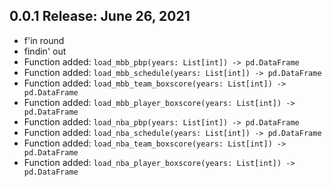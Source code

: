 ## 0.0.1 Release: June 26, 2021
- f'in round
- findin' out
- Function added: `load_mbb_pbp(years: List[int]) -> pd.DataFrame`
- Function added: `load_mbb_schedule(years: List[int]) -> pd.DataFrame`
- Function added: `load_mbb_team_boxscore(years: List[int]) -> pd.DataFrame`
- Function added: `load_mbb_player_boxscore(years: List[int]) -> pd.DataFrame`
- Function added: `load_nba_pbp(years: List[int]) -> pd.DataFrame`
- Function added: `load_nba_schedule(years: List[int]) -> pd.DataFrame`
- Function added: `load_nba_team_boxscore(years: List[int]) -> pd.DataFrame`
- Function added: `load_nba_player_boxscore(years: List[int]) -> pd.DataFrame`